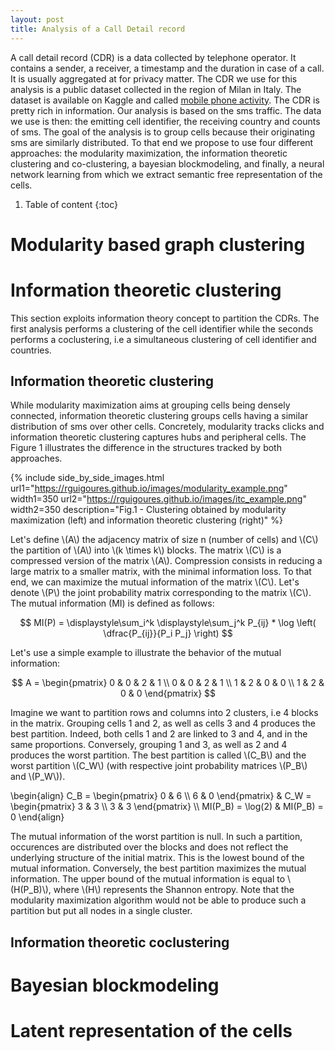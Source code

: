 ```yaml
---
layout: post
title: Analysis of a Call Detail record
---
```

A call detail record (CDR) is a data collected by telephone operator. It contains a sender, a receiver, a timestamp and the duration in case of a call. It is usually aggregated at for privacy matter. The CDR we use for this analysis is a public dataset collected in the region of Milan in Italy. The dataset is available on Kaggle and called [mobile phone activity](https://www.kaggle.com/marcodena/mobile-phone-activity).
The CDR is pretty rich in information. Our analysis is based on the sms traffic. The data we use is then: the emitting cell identifier, the receiving country and counts of sms. The goal of the analysis is to group cells because their originating sms are similarly distributed. To that end we propose to use four different approaches: the modularity maximization, the information theoretic clustering and co-clustering, a bayesian blockmodeling, and finally, a neural network learning from which we extract semantic free representation of the cells.

1. Table of content
{:toc}

# Modularity based graph clustering

# Information theoretic clustering

This section exploits information theory concept to partition the CDRs. The first analysis performs a clustering of the cell identifier while the seconds performs a coclustering, i.e a simultaneous clustering of cell identifier and countries.   

## Information theoretic clustering

While modularity maximization aims at grouping cells being densely connected, information theoretic clustering groups cells having a similar distribution of sms over other cells. Concretely, modularity tracks clicks and information theoretic clustering captures hubs and peripheral cells. The Figure 1 illustrates the difference in the structures tracked by both approaches.

{% include side_by_side_images.html url1="https://rguigoures.github.io/images/modularity_example.png" width1=350 url2="https://rguigoures.github.io/images/itc_example.png" width2=350 description="Fig.1 - Clustering obtained by modularity maximization (left) and information theoretic clustering (right)" %}

Let's define \\(A\\) the adjacency matrix of size n (number of cells) and \\(C\\) the partition of \\(A\\) into \\(k \times k\\) blocks. The matrix \\(C\\) is a compressed version of the matrix \\(A\\). Compression consists in reducing a large matrix to a smaller matrix, with the minimal information loss. To that end, we can maximize the mutual information of the matrix \\(C\\). Let's denote \\(P\\) the joint probability matrix corresponding to the matrix \\(C\\). The mutual information (MI) is defined as follows:

$$
MI(P) = \displaystyle\sum_i^k \displaystyle\sum_j^k P_{ij} * \log \left( \dfrac{P_{ij}}{P_i P_j} \right)
$$

Let's use a simple example to illustrate the behavior of the mutual information:

$$ A = \begin{pmatrix}
0 & 0 & 2 & 1 \\
0 & 0 & 2 & 1 \\
1 & 2 & 0 & 0 \\
1 & 2 & 0 & 0
\end{pmatrix}
$$

Imagine we want to partition rows and columns into 2 clusters, i.e 4 blocks in the matrix. Grouping cells 1 and 2, as well as cells 3 and 4 produces the best partition. Indeed, both cells 1 and 2 are linked to 3 and 4, and in the same proportions. Conversely, grouping 1 and 3, as well as 2 and 4 produces the worst partition.
The best partition is called \\(C_B\\) and the worst partition \\(C_W\\) (with respective joint probability matrices \\(P_B\\) and \\(P_W\\)).

\begin{align}
C_B = \begin{pmatrix}
0 & 6 \\\\
6 & 0
\end{pmatrix}
&
C_W = \begin{pmatrix}
3 & 3 \\\\
3 & 3
\end{pmatrix}
\\\\
MI(P_B) = \log(2) & MI(P_B) = 0
\end{align}

The mutual information of the worst partition is null. In such a partition, occurences are distributed over the blocks and does not reflect the underlying structure of the initial matrix. This is the lowest bound of the mutual information. Conversely, the best partition maximizes the mutual information. The upper bound of the mutual information is equal to \\(H(P_B)\\), where \\(H\\) represents the Shannon entropy. Note that the modularity maximization algorithm would not be able to produce such a partition but put all nodes in a single cluster.

## Information theoretic coclustering

# Bayesian blockmodeling

# Latent representation of the cells
